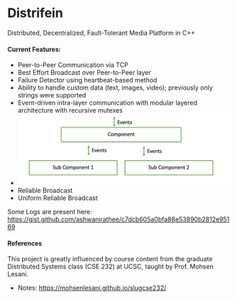 # Distrifein

Distributed, Decentralized, Fault-Tolerant Media Platform in C++

#### Current Features:
- Peer-to-Peer Communication via TCP
- Best Effort Broadcast over Peer-to-Peer layer
- Failure Detector using heartbeat-based method
- Ability to handle custom data (text, images, video); previously only strings were supported
- Event-driven intra-layer communication with modular layered architecture with recursive mutexes
- ![](assets/architecture.png)
- Reliable Broadcast
- Uniform Reliable Broadcast

Some Logs are present here: https://gist.github.com/ashwanirathee/c7dcb605a0bfa88e53890b2812e95169 

#### References
This project is greatly influenced by course content from the graduate Distributed Systems class (CSE 232) at UCSC, taught by Prof. Mohsen Lesani.

- Notes: https://mohsenlesani.github.io/slugcse232/ 